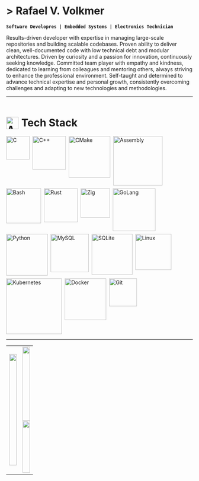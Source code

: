 # > Rafael V. Volkmer

**`Software Developres | Embedded Systems | Electronics Technician`**

Results-driven developer with expertise in managing large-scale repositories and building scalable codebases. Proven ability to deliver clean, well-documented code with low technical debt and modular architectures. Driven by curiosity and a passion for innovation, continuously seeking knowledge. Committed team player with empathy and kindness, dedicated to learning from colleagues and mentoring others, always striving to enhance the professional environment. Self-taught and determined to advance technical expertise and personal growth, consistently overcoming challenges and adapting to new technologies and methodologies.

---

<!-- Título principal com GIF e texto lado a lado -->
<h1 style="display: inline-flex; align-items: center; gap: 8px;">
  <img 
    src="https://user-images.githubusercontent.com/74038190/212284087-bbe7e430-757e-4901-90bf-4cd2ce3e1852.gif"
    width="33"
    style="vertical-align: middle;"
    alt="Animated"
  />
  <span style="font-size: 28px; font-weight: bold;">Tech Stack</span>
</h1>

<div style="display: flex; flex-wrap: wrap; gap: 8px;">
  <img 
    src="https://img.shields.io/badge/C-white?style=flat-square&logo=c&logoColor=%23A8B9CC&labelColor=%23161b22&color=%23161b22"
    alt="C"
    width="63"
  />
  <img 
    src="https://img.shields.io/badge/C++-white?style=flat-square&logo=cplusplus&logoColor=%2300599C&labelColor=%23161b22&color=%23161b22"
    alt="C++"
    width="90"
  />
  <img
    src="https://img.shields.io/badge/Cmake-white?style=flat-square&logo=cmake&logoColor=%23064F8C&labelColor=%23161b22&color=%23161b22&cacheSeconds=3600"
    alt="CMake"
    width="112"
  />
  <img 
    src="https://img.shields.io/badge/Assembly-white?style=flat-square&logo=assemblyscript&logoColor=%23007AAC&labelColor=%23161b22&color=%23161b22"
    alt="Assembly"
    width="133"
  />
  <img 
    src="https://img.shields.io/badge/Bash-white?style=flat-square&logo=gnubash&logoColor=%234EAA25&labelColor=%23161b22&color=%23161b22"
    alt="Bash"
    width="94"
  />
  <img 
    src="https://img.shields.io/badge/Rust-white?style=flat-square&logo=rust&logoColor=%23000000&labelColor=%23161b22&color=%23161b22"
    alt="Rust"
    width="91"
  />
  <img 
    src="https://img.shields.io/badge/Zig-white?style=flat-square&logo=zig&logoColor=%23F7A41D&labelColor=%23161b22&color=%23161b22"
    alt="Zig"
    width="79"
  />
  <img 
    src="https://img.shields.io/badge/GoLang-white?style=flat-square&logo=go&logoColor=%2300ADD8&labelColor=%23161b22&color=%23161b22"
    alt="GoLang"
    width="115"
  />
  <img 
    src="https://img.shields.io/badge/Python-white?style=flat-square&logo=python&logoColor=%233776AB&labelColor=%23161b22&color=%23161b22"
    alt="Python"
    width="112"
  />
  <img
    src="https://img.shields.io/badge/MySql-white?style=flat-square&logo=mysql&logoColor=%234479A1&logoSize=32&labelColor=%23161b22&color=%23161b22&cacheSeconds=3600"
    alt="MySQL"
    width="103"
  />
  <img
    src="https://img.shields.io/badge/SQLite-white?style=flat-square&logo=sqlite&logoColor=%23003B57&logoSize=32&labelColor=%23161b22&color=%23161b22&cacheSeconds=3600"
    alt="SQLite"
    width="110"
  />
  <img
    src="https://img.shields.io/badge/Linux-white?style=flat-square&logo=linux&logoColor=%23FCC624&labelColor=%23161b22&color=%23161b22&cacheSeconds=3600"
    alt="Linux"
    width="97"
  />
  <img
    src="https://img.shields.io/badge/Kubernetes-white?style=flat-square&logo=kubernetes&logoColor=%23326CE5&logoSize=32&labelColor=%23161b22&color=%23161b22&cacheSeconds=3600"
    alt="Kubernetes"
    width="150"
  />
  <img
    src="https://img.shields.io/badge/Docker-white?style=flat-square&logo=docker&logoColor=%232496ED&logoSize=32&labelColor=%23161b22&color=%23161b22&cacheSeconds=3600"
    alt="Docker"
    width="112"
  />
  <img
    src="https://img.shields.io/badge/Git-white?style=flat-square&logo=git&logoColor=%23F05032&logoSize=32&labelColor=%23161b22&color=%23161b22&cacheSeconds=3600"
    alt="Git"
    width="75"
  />
</div>

---

<table width="800px">
  <tr>
    <td width="50%">
      <img src="https://leetcard.jacoblin.cool/Rafael_Volkmer?theme=catppuccinMocha&font=BIZ%20UDGothic&ext=activity" height="300px" width="100%"/>
    </td>
    <td width="50%">
      <img src="https://github-readme-stats.vercel.app/api?username=RafaelVVolkmer&theme=tokyonight&show_icons=true&hide_border=true&count_private=true" height="200px" width="100%"/>
      <br>
      <img src="https://github-readme-stats.vercel.app/api/top-langs/?username=RafaelVVolkmer&theme=tokyonight&show_icons=true&hide_border=true&layout=compact" height="140px" width="100%"/>
    </td>
  </tr>
</table>

